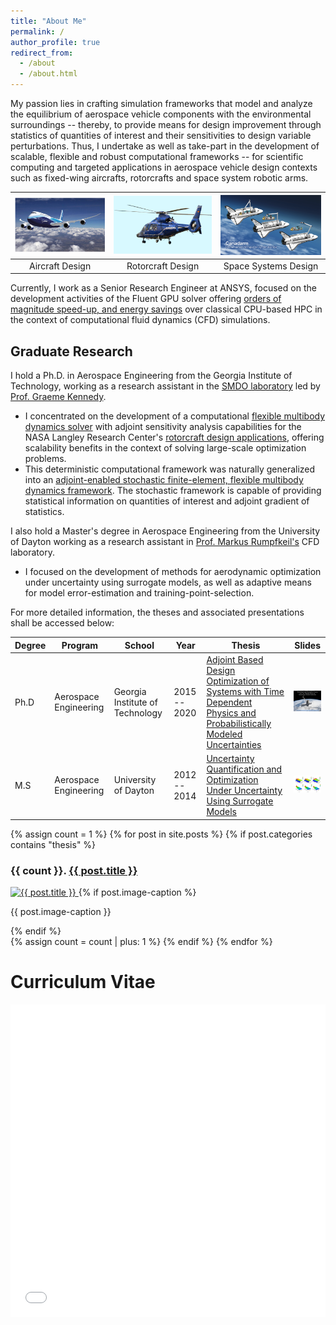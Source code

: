 ```yaml
---
title: "About Me"
permalink: /
author_profile: true
redirect_from: 
  - /about
  - /about.html
---
```


My passion lies in crafting simulation frameworks that model and analyze the equilibrium of aerospace vehicle components with the environmental surroundings --  thereby, to provide means for design improvement through statistics of quantities of interest and their sensitivities to design variable perturbations. Thus, I undertake as well as take-part in the development of scalable, flexible and robust computational frameworks -- for scientific computing and targeted applications in aerospace vehicle design contexts such as fixed-wing aircrafts, rotorcrafts and space system robotic arms. 

| ![](../images/fixedwing.png) | ![](../images/rotorcraft.png) | ![](../images/spaceshuttle.png) |
| :--------------------------: | :---------------------------: | :-----------------------------: |
|       Aircraft Design        |       Rotorcraft Design       |      Space Systems Design       |

Currently, I work as a Senior Research Engineer at ANSYS, focused on the development activities of the Fluent GPU solver offering [orders of magnitude speed-up, and energy savings](https://www.ansys.com/blog/unleashing-the-full-power-of-gpus-for-ansys-fluent) over classical CPU-based HPC in the context of computational fluid dynamics (CFD) simulations. 

## Graduate Research

I hold a Ph.D. in Aerospace Engineering from the Georgia Institute of Technology, working as a research assistant in the [SMDO laboratory](https://gkennedy.gatech.edu/) led by [Prof. Graeme Kennedy](https://scholar.google.com/citations?user=LHqGhxkAAAAJ&hl=en). 

- I concentrated on the development of a computational [flexible multibody dynamics solver](https://github.com/smdogroup/tacs) with adjoint sensitivity analysis capabilities for the NASA Langley Research Center's [rotorcraft design applications](https://www.youtube.com/watch?v=-HM0KycBvnA), offering scalability benefits in the context of solving large-scale optimization problems.
- This deterministic computational framework was naturally generalized into an [adjoint-enabled stochastic finite-element, flexible multibody dynamics framework](https://github.com/komahanb/stacs). The stochastic framework is capable of providing statistical information on quantities of interest and adjoint gradient of statistics.

I also hold a Master's degree in Aerospace Engineering from the University of Dayton working as a research assistant in [Prof. Markus Rumpfkeil's](https://scholar.google.com/citations?user=zCRdVjYAAAAJ&hl=en) CFD laboratory.

-  I focused on the development of methods for aerodynamic optimization under uncertainty using surrogate models, as well as adaptive means for model error-estimation and training-point-selection. 

For more detailed information, the theses and associated presentations shall be accessed below:

| Degree | Program               | School                          | Year         | Thesis                                                       | Slides                                                       |
| ------ | --------------------- | ------------------------------- | ------------ | ------------------------------------------------------------ | ------------------------------------------------------------ |
| Ph.D   | Aerospace Engineering | Georgia Institute of Technology | 2015 -- 2020 | [Adjoint Based Design Optimization of Systems with Time Dependent Physics and Probabilistically Modeled Uncertainties](http://hdl.handle.net/1853/63658) | <a href="../files/publications/komahan-boopathy-phd-defense.pdf"><img src="../files/phd-defense-slides-cover.png" alt="Slides Cover" style="width:100px;"></a> |
| M.S    | Aerospace Engineering | University of Dayton            | 2012 -- 2014 | [Uncertainty Quantification and Optimization Under Uncertainty Using Surrogate Models](http://rave.ohiolink.edu/etdc/view?acc_num=dayton1398302731) | <a href="../files/publications/komahan-boopathy-masters-defense.pdf"><img src="../files/masters-defense-slides-cover.png" alt="Slides Cover" style="width:100px;"></a> |


<div class="gallery">
{% assign count = 1 %}
{% for post in site.posts %}
    {% if post.categories contains "thesis" %}
    <div class="gallery-item">
        <h3>{{ count }}. <a href="{{ post.url }}">{{ post.title }}</a></h3>
        <a href="{{ post.url }}">
            <img src="{{ post.image | relative_url }}" alt="{{ post.title }}" class="gallery-image"/>
        </a>
        {% if post.image-caption %}
        <p class="image-caption">{{ post.image-caption }}</p>
        {% endif %}
    </div>
    {% assign count = count | plus: 1 %}
    {% endif %}
{% endfor %}
</div>

# Curriculum Vitae

<iframe src="../files/KomahanBoopathyCV.pdf" width="100%" height="500"  frameborder="yes" border="10" marginwidth="10"  marginheight="10"></iframe>